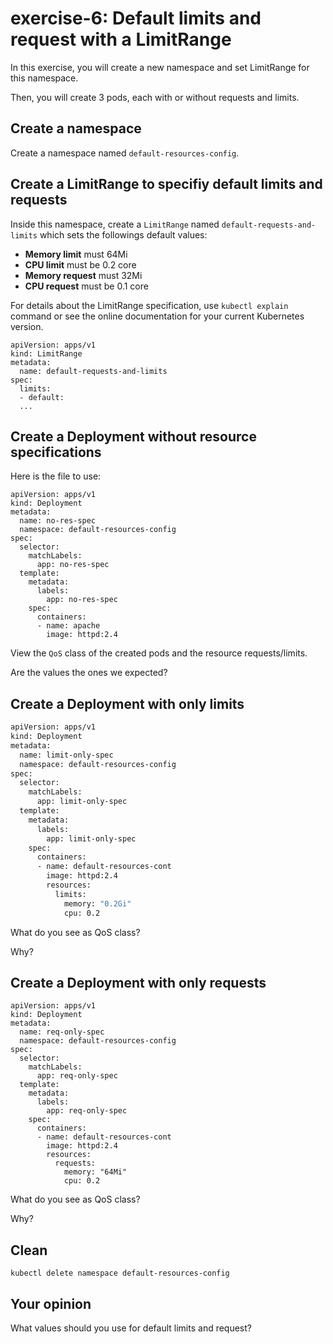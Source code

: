 # exercise-6: Default limits and request with a LimitRange

In this exercise, you will create a new namespace and set LimitRange for this namespace.

Then, you will create 3 pods, each with or without requests and limits.

## Create a namespace

Create a namespace named `default-resources-config`.

## Create a LimitRange to specifiy default limits and requests

Inside this namespace, create a `LimitRange` named `default-requests-and-limits` which sets the followings default values:
* **Memory limit** must 64Mi
* **CPU limit** must be 0.2 core
* **Memory request** must 32Mi
* **CPU request** must be 0.1 core

For details about the LimitRange specification, use `kubectl explain` command or see the online documentation for your current Kubernetes version.

```
apiVersion: apps/v1
kind: LimitRange
metadata:
  name: default-requests-and-limits
spec:
  limits:
  - default:
  ...
```
## Create a Deployment without resource specifications

Here is the file to use:
```
apiVersion: apps/v1
kind: Deployment
metadata:
  name: no-res-spec
  namespace: default-resources-config
spec:
  selector:
    matchLabels:
      app: no-res-spec
  template:
    metadata:
      labels:
        app: no-res-spec
    spec:
      containers:
      - name: apache
        image: httpd:2.4
```

View the `QoS` class of the created pods and the resource requests/limits.

Are the values the ones we expected?

## Create a Deployment with only limits

```sh
apiVersion: apps/v1
kind: Deployment
metadata:
  name: limit-only-spec
  namespace: default-resources-config
spec:
  selector:
    matchLabels:
      app: limit-only-spec
  template:
    metadata:
      labels:
        app: limit-only-spec
    spec:
      containers:
      - name: default-resources-cont
        image: httpd:2.4
        resources:
          limits:
            memory: "0.2Gi"
            cpu: 0.2
```

What do you see as QoS class?

Why?

## Create a Deployment with only requests

```
apiVersion: apps/v1
kind: Deployment
metadata:
  name: req-only-spec
  namespace: default-resources-config
spec:
  selector:
    matchLabels:
      app: req-only-spec
  template:
    metadata:
      labels:
        app: req-only-spec
    spec:
      containers:
      - name: default-resources-cont
        image: httpd:2.4
        resources:
          requests:
            memory: "64Mi"
            cpu: 0.2
```

What do you see as QoS class?

Why?

## Clean
```
kubectl delete namespace default-resources-config
```
## Your opinion

What values should you use for default limits and request?